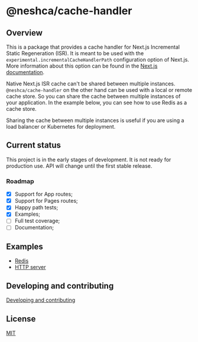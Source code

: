 # @neshca/cache-handler

## Overview

This is a package that provides a cache handler for Next.js Incremental Static Regeneration (ISR). It is meant to be used with the `experimental.incrementalCacheHandlerPath` configuration option of Next.js. More information about this option can be found in the [Next.js documentation](https://nextjs.org/docs/app/api-reference/next-config-js/incrementalCacheHandlerPath).

Native Next.js ISR cache can't be shared between multiple instances. `@neshca/cache-handler` on the other hand can be used with a local or remote cache store. So you can share the cache between multiple instances of your application. In the example below, you can see how to use Redis as a cache store.

Sharing the cache between multiple instances is useful if you are using a load balancer or Kubernetes for deployment.

## Current status

This project is in the early stages of development. It is not ready for production use. API will change until the first stable release.

### Roadmap

-   [x] Support for App routes;
-   [x] Support for Pages routes;
-   [x] Happy path tests;
-   [x] Examples;
-   [ ] Full test coverage;
-   [ ] Documentation;

## Examples

-   [Redis](../../docs/examples/use-with-redis.md)
-   [HTTP server](../../docs/examples/use-with-http-server.md)

## Developing and contributing

[Developing and contributing](../../docs/contributing/main.md)

## License

[MIT](./LICENSE)
